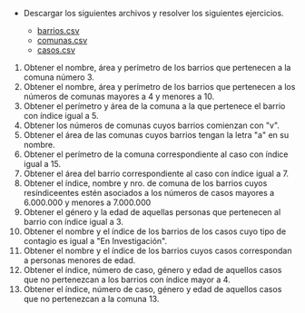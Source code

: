 - Descargar los siguientes archivos y resolver los siguientes
ejercicios.


	- [barrios.csv](https://github.com/materiasipm/materiasipm.github.io/blob/master/taller6to/barrios.csv)
	- [comunas.csv](https://github.com/materiasipm/materiasipm.github.io/blob/master/taller6to/comunas.csv)
	- [casos.csv](https://github.com/materiasipm/materiasipm.github.io/blob/master/taller6to/casos.csv)

1. Obtener el nombre, área y perímetro de los barrios
que pertenecen a la comuna número 3.
2. Obtener el nombre, área y perímetro de los barrios
que pertenecen a los números de comunas mayores a 4 y menores a 10.
3. Obtener el perímetro y área de la comuna a la que
pertenece el barrio con índice igual a 5.
4. Obtener los números de comunas cuyos barrios comienzan con "v".
5. Obtener el área de las comunas cuyos barrios tengan la letra "a" 
en su nombre.
6. Obtener el perímetro de la comuna correspondiente al caso con 
índice igual a 15.
7. Obtener el área del barrio correspondiente al caso con índice igual a 7.
8. Obtener el índice, nombre y nro. de comuna de los barrios cuyos resíndiceentes 
estén asociados a los números de casos mayores a 6.000.000 y menores a 7.000.000
9. Obtener el género y la edad de aquellas personas que pertenecen
al barrio con índice igual a 3.
10. Obtener el nombre y el índice de los barrios de los casos cuyo tipo de contagio es igual a "En Investigación".
11. Obtener el nombre y el índice de los barrios cuyos casos correspondan
a personas menores de edad.
12. Obtener el índice, número de caso, género y edad de aquellos
casos que no pertenezcan a los barrios con índice mayor a 4.
13. Obtener el índice, número de caso, género y edad de aquellos
casos que no pertenezcan a la comuna 13.




